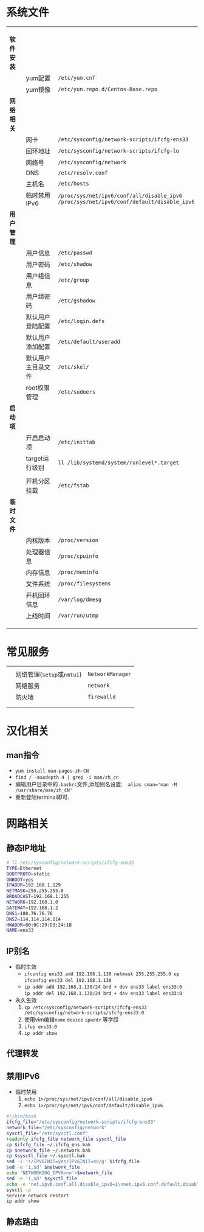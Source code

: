 # 系统文件

|              |                    |                                                              |
| ------------ | ------------------ | ------------------------------------------------------------ |
|              |                    |                                                              |
|              |                    |                                                              |
|              |                    |                                                              |
| **软件安装** |                    |                                                              |
|              | yum配置            | `/etc/yum.cnf`                                               |
|              | yum镜像            | `/etc/yun.repo.d/Centos-Base.repo`                           |
| **网络相关** |                    |                                                              |
|              | 网卡               | `/etc/sysconfig/network-scripts/ifcfg-ens33`                 |
|              | 回环地址           | `/etc/sysconfig/network-scripts/ifcfg-lo`                    |
|              | 网络号             | `/etc/sysconfig/network`                                     |
|              | DNS                | `/etc/resolv.conf`                                           |
|              | 主机名             | `/etc/hosts`                                                 |
|              | 临时禁用IPv6       | `/proc/sys/net/ipv6/conf/all/disable_ipv6` <br />`/proc/sys/net/ipv6/conf/default/disable_ipv6` |
| **用户管理** |                    |                                                              |
|              | 用户信息           | `/etc/passwd`                                                |
|              | 用户密码           | `/etc/shadow`                                                |
|              | 用户组信息         | `/etc/group`                                                 |
|              | 用户组密码         | `/etc/gshadow`                                               |
|              | 默认用户登陆配置   | `/etc/login.defs`                                            |
|              | 默认用户添加配置   | `/etc/default/useradd`                                       |
|              | 默认用户主目录文件 | `/etc/skel/`                                                 |
|              | root权限管理       | `/etc/sudoers`                                               |
| **启动项**   |                    |                                                              |
|              | 开启启动项         | `/etc/inittab`                                               |
|              | target运行级别     | `ll /lib/systemd/system/runlevel*.target`                    |
|              |                    |                                                              |
|              | 开机分区挂载       | `/etc/fstab`                                                 |
| **临时文件** |                    |                                                              |
|              | 内核版本           | `/proc/version`                                              |
|              | 处理器信息         | `/proc/cpuinfo`                                              |
|              | 内存信息           | `/proc/meminfo`                                              |
|              | 文件系统           | `/proc/filesystems`                                          |
|              | 开机回环信息       | `/var/log/dmesg`                                             |
|              | 上线时间           | `/var/run/utmp`                                              |
|              |                    |                                                              |
|              |                    |                                                              |
|              |                    |                                                              |

# 常见服务

|      |                            |                  |
| ---- | -------------------------- | ---------------- |
|      |                            |                  |
|      | 网络管理(`setup`或`nmtui`) | `NetworkManager` |
|      | 网络服务                   | `network`        |
|      | 防火墙                     | `firewalld`      |
|      |                            |                  |
|      |                            |                  |

# 汉化相关

## man指令

- `yum install man-pages-zh-CN`  
- `find / -maxdepth 4 | grep -i man/zh_cn`  
- 编辑用户目录中的`.bashrc`文件,添加别名设置:`	alias cman='man -M /usr/share/man/zh_CN'`  
- 重新登陆terminal即可.

# 网路相关

## 静态IP地址

```sh
# ll /etc/sysconfig/network-scripts/ifcfg-ens33
TYPE=Ethernet
BOOTPROTO=static
ONBOOT=yes
IPADDR=192.168.1.129
NETMASK=255.255.255.0
BROADCAST=192.168.1.255
NETWORK=192.168.1.0
GATEWAY=192.168.1.2
DNS1=180.76.76.76
DNS2=114.114.114.114
HWADDR=00:0C:29:D3:24:1B
NAME=ens33	
```

## IP别名

- 临时生效 
  - `ifconfig ens33 add 192.168.1.130 netmask 255.255.255.0 up`  
    `ifconfig ens33 del 192.168.1.130` 
  - `ip addr add 192.168.1.130/24 brd + dev ens33 label ens33:0`  
    `ip addr del 192.168.1.130/24 brd + dev ens33 label ens33:0` 
- 永久生效
  1. `cp /etc/sysconfig/network-scripts/ifcfg-ens33 /etc/sysconfig/network-scripts/ifcfg-ens33:0` 
  2. 使用vim编辑`name` `device` `ipaddr` 等字段
  3. `ifup ens33:0` 
  4. `ip addr show` 

## 代理转发

## 禁用IPv6

- 临时禁用
  1. `echo 1>/proc/sys/net/ipv6/conf/all/disable_ipv6` 
  2. `echo 1>/proc/sys/net/ipv6/conf/default/disable_ipv6` 

```sh
#!/bin/bash
ifcfg_file="/etc/sysconfig/network-scripts/ifcfg-ens33"
network_file="/etc/sysconfig/network"
sysctl_file="/etc/sysctl.conf"
readonly ifcfg_file network_file sysctl_file
cp $ifcfg_file ~/.ifcfg_ens.bak
cp $network_file ~/.network.bak
cp $sysctl_file ~/.sysctl.bak
sed -i 's/IPV6INIT=yes/IPV6INIT=no/g' $ifcfg_file
sed -e '1,$d' $network_file
echo 'NETWORKING_IPV6=no'>$network_file
sed -e '1,$d' $sysctl_file
echo -e 'net.ipv6.conf.all.disable_ipv6=1\nnet.ipv6.conf.default.disable_ipv6=1'>$sysctl_file
sysctl -p
service network restart
ip addr show
```



## 静态路由